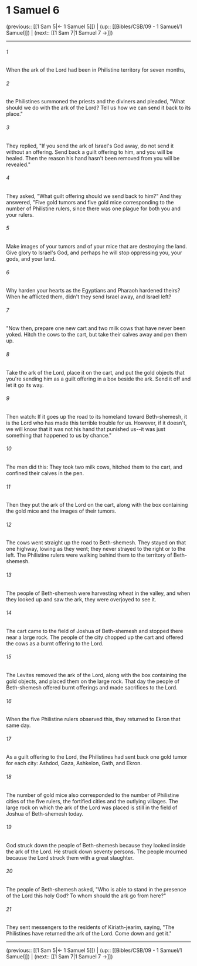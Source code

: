 # 1 Samuel 6

(previous:: [[1 Sam 5|← 1 Samuel 5]]) | (up:: [[Bibles/CSB/09 - 1 Samuel/1 Samuel]]) | (next:: [[1 Sam 7|1 Samuel 7 →]])

***


###### 1 
When the ark of the Lord had been in Philistine territory for seven months, 

###### 2 
the Philistines summoned the priests and the diviners and pleaded, "What should we do with the ark of the Lord? Tell us how we can send it back to its place." 

###### 3 
They replied, "If you send the ark of Israel's God away, do not send it without an offering. Send back a guilt offering to him, and you will be healed. Then the reason his hand hasn't been removed from you will be revealed." 

###### 4 
They asked, "What guilt offering should we send back to him?" And they answered, "Five gold tumors and five gold mice corresponding to the number of Philistine rulers, since there was one plague for both you and your rulers. 

###### 5 
Make images of your tumors and of your mice that are destroying the land. Give glory to Israel's God, and perhaps he will stop oppressing you, your gods, and your land. 

###### 6 
Why harden your hearts as the Egyptians and Pharaoh hardened theirs? When he afflicted them, didn't they send Israel away, and Israel left? 

###### 7 
"Now then, prepare one new cart and two milk cows that have never been yoked. Hitch the cows to the cart, but take their calves away and pen them up. 

###### 8 
Take the ark of the Lord, place it on the cart, and put the gold objects that you're sending him as a guilt offering in a box beside the ark. Send it off and let it go its way. 

###### 9 
Then watch: If it goes up the road to its homeland toward Beth-shemesh, it is the Lord who has made this terrible trouble for us. However, if it doesn't, we will know that it was not his hand that punished us--it was just something that happened to us by chance." 

###### 10 
The men did this: They took two milk cows, hitched them to the cart, and confined their calves in the pen. 

###### 11 
Then they put the ark of the Lord on the cart, along with the box containing the gold mice and the images of their tumors. 

###### 12 
The cows went straight up the road to Beth-shemesh. They stayed on that one highway, lowing as they went; they never strayed to the right or to the left. The Philistine rulers were walking behind them to the territory of Beth-shemesh. 

###### 13 
The people of Beth-shemesh were harvesting wheat in the valley, and when they looked up and saw the ark, they were overjoyed to see it. 

###### 14 
The cart came to the field of Joshua of Beth-shemesh and stopped there near a large rock. The people of the city chopped up the cart and offered the cows as a burnt offering to the Lord. 

###### 15 
The Levites removed the ark of the Lord, along with the box containing the gold objects, and placed them on the large rock. That day the people of Beth-shemesh offered burnt offerings and made sacrifices to the Lord. 

###### 16 
When the five Philistine rulers observed this, they returned to Ekron that same day. 

###### 17 
As a guilt offering to the Lord, the Philistines had sent back one gold tumor for each city: Ashdod, Gaza, Ashkelon, Gath, and Ekron. 

###### 18 
The number of gold mice also corresponded to the number of Philistine cities of the five rulers, the fortified cities and the outlying villages. The large rock on which the ark of the Lord was placed is still in the field of Joshua of Beth-shemesh today. 

###### 19 
God struck down the people of Beth-shemesh because they looked inside the ark of the Lord. He struck down seventy persons. The people mourned because the Lord struck them with a great slaughter. 

###### 20 
The people of Beth-shemesh asked, "Who is able to stand in the presence of the Lord this holy God? To whom should the ark go from here?" 

###### 21 
They sent messengers to the residents of Kiriath-jearim, saying, "The Philistines have returned the ark of the Lord. Come down and get it."

***

(previous:: [[1 Sam 5|← 1 Samuel 5]]) | (up:: [[Bibles/CSB/09 - 1 Samuel/1 Samuel]]) | (next:: [[1 Sam 7|1 Samuel 7 →]])
